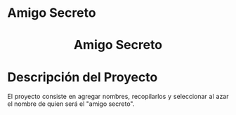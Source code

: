 # Amigo Secreto
<h1 align="center">Amigo Secreto<h1/>

# Descripción del Proyecto
<p align="justify">
El proyecto consiste en agregar nombres, recopilarlos y seleccionar al azar el nombre de quien será el "amigo secreto".


<p/>
